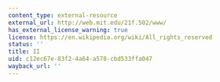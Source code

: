 ```yaml
---
content_type: external-resource
external_url: http://web.mit.edu/21f.502/www/
has_external_license_warning: true
license: https://en.wikipedia.org/wiki/All_rights_reserved
status: ''
title: II
uid: c12ec67e-83f2-4a64-a578-cbd533ffa047
wayback_url: ''
---
```


